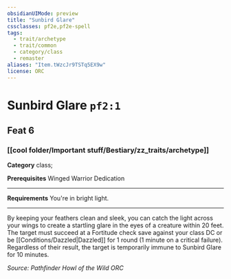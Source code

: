 ```yaml
---
obsidianUIMode: preview
title: "Sunbird Glare"
cssclasses: pf2e,pf2e-spell
tags:
  - trait/archetype
  - trait/common
  - category/class
  - remaster
aliases: "Item.tWzcJr9TSTq5EX9w"
license: ORC
---
```

# Sunbird Glare `pf2:1`
## Feat 6
### [[cool folder/Important stuff/Bestiary/zz_traits/archetype]]

**Category** class; 



**Prerequisites** Winged Warrior Dedication
* * *
**Requirements** You're in bright light.

* * *

By keeping your feathers clean and sleek, you can catch the light across your wings to create a startling glare in the eyes of a creature within 20 feet. The target must succeed at a Fortitude check save against your class DC or be [[Conditions/Dazzled|Dazzled]] for 1 round (1 minute on a critical failure). Regardless of their result, the target is temporarily immune to Sunbird Glare for 10 minutes.

*Source: Pathfinder Howl of the Wild*
*ORC*